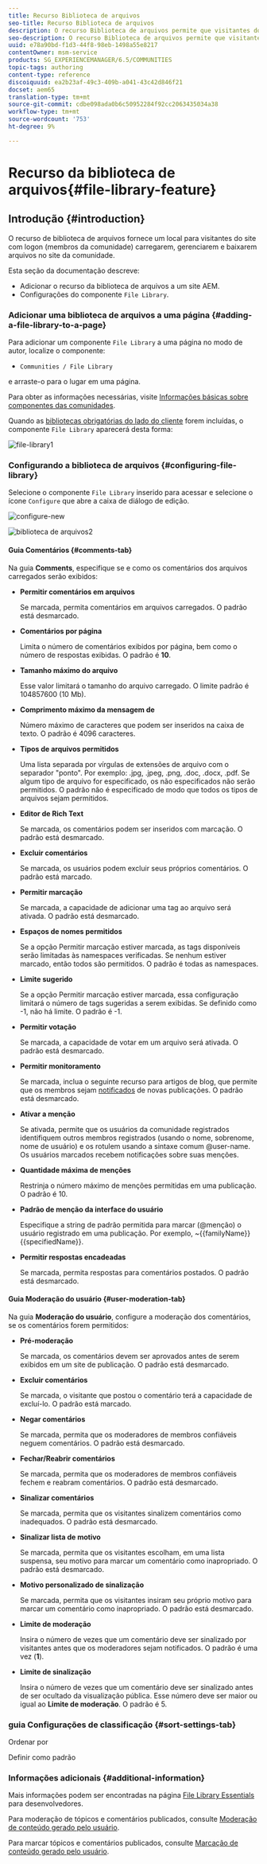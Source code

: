```yaml
---
title: Recurso Biblioteca de arquivos
seo-title: Recurso Biblioteca de arquivos
description: O recurso Biblioteca de arquivos permite que visitantes do site com logon façam upload, gerenciem e baixem arquivos
seo-description: O recurso Biblioteca de arquivos permite que visitantes do site com logon façam upload, gerenciem e baixem arquivos
uuid: e78a90bd-f1d3-44f8-98eb-1498a55e8217
contentOwner: msm-service
products: SG_EXPERIENCEMANAGER/6.5/COMMUNITIES
topic-tags: authoring
content-type: reference
discoiquuid: ea2b23af-49c3-409b-a041-43c42d846f21
docset: aem65
translation-type: tm+mt
source-git-commit: cdbe098ada0b6c50952284f92cc2063435034a38
workflow-type: tm+mt
source-wordcount: '753'
ht-degree: 9%

---
```



# Recurso da biblioteca de arquivos{#file-library-feature}

## Introdução {#introduction}

O recurso de biblioteca de arquivos fornece um local para visitantes do site com logon (membros da comunidade) carregarem, gerenciarem e baixarem arquivos no site da comunidade.

Esta seção da documentação descreve:

* Adicionar o recurso da biblioteca de arquivos a um site AEM.
* Configurações do componente `File Library`.

### Adicionar uma biblioteca de arquivos a uma página {#adding-a-file-library-to-a-page}

Para adicionar um componente `File Library` a uma página no modo de autor, localize o componente:

* `Communities / File Library`

e arraste-o para o lugar em uma página.

Para obter as informações necessárias, visite [Informações básicas sobre componentes das comunidades](/help/communities/basics.md).

Quando as [bibliotecas obrigatórias do lado do cliente](/help/communities/essentials-file-library.md#essentials-for-client-side) forem incluídas, o componente `File Library` aparecerá desta forma:

![file-library1](assets/file-library1.png)

### Configurando a biblioteca de arquivos {#configuring-file-library}

Selecione o componente `File Library` inserido para acessar e selecione o ícone `Configure` que abre a caixa de diálogo de edição.

![configure-new](assets/configure-new.png)

![biblioteca de arquivos2](assets/file-library2.png)

#### Guia Comentários {#comments-tab}

Na guia **Comments**, especifique se e como os comentários dos arquivos carregados serão exibidos:

* **Permitir comentários em arquivos**

   Se marcada, permita comentários em arquivos carregados. O padrão está desmarcado.

* **Comentários por página**

   Limita o número de comentários exibidos por página, bem como o número de respostas exibidas. O padrão é **10**.

* **Tamanho máximo do arquivo**

   Esse valor limitará o tamanho do arquivo carregado. O limite padrão é 104857600 (10 Mb).

* **Comprimento máximo da mensagem de**

   Número máximo de caracteres que podem ser inseridos na caixa de texto. O padrão é 4096 caracteres.

* **Tipos de arquivos permitidos**

   Uma lista separada por vírgulas de extensões de arquivo com o separador &quot;ponto&quot;. Por exemplo: .jpg, .jpeg, .png, .doc, .docx, .pdf. Se algum tipo de arquivo for especificado, os não especificados não serão permitidos. O padrão não é especificado de modo que todos os tipos de arquivos sejam permitidos.

* **Editor de Rich Text**

   Se marcada, os comentários podem ser inseridos com marcação. O padrão está desmarcado.

* **Excluir comentários**

   Se marcada, os usuários podem excluir seus próprios comentários. O padrão está marcado.

* **Permitir marcação**

   Se marcada, a capacidade de adicionar uma tag ao arquivo será ativada. O padrão está desmarcado.

* **Espaços de nomes permitidos**

   Se a opção Permitir marcação estiver marcada, as tags disponíveis serão limitadas às namespaces verificadas. Se nenhum estiver marcado, então todos são permitidos. O padrão é todas as namespaces.

* **Limite sugerido**

   Se a opção Permitir marcação estiver marcada, essa configuração limitará o número de tags sugeridas a serem exibidas. Se definido como -1, não há limite. O padrão é -1.

* **Permitir votação**

   Se marcada, a capacidade de votar em um arquivo será ativada. O padrão está desmarcado.

* **Permitir monitoramento**

   Se marcada, inclua o seguinte recurso para artigos de blog, que permite que os membros sejam [notificados](/help/communities/notifications.md) de novas publicações. O padrão está desmarcado.

* **Ativar a menção**

   Se ativada, permite que os usuários da comunidade registrados identifiquem outros membros registrados (usando o nome, sobrenome, nome de usuário) e os rotulem usando a sintaxe comum @user-name. Os usuários marcados recebem notificações sobre suas menções.

* **Quantidade máxima de menções**

   Restrinja o número máximo de menções permitidas em uma publicação. O padrão é 10.

* **Padrão de menção da interface do usuário**

   Especifique a string de padrão permitida para marcar (@menção) o usuário registrado em uma publicação. Por exemplo, ~{{familyName}}{{specifiedName}}.

* **Permitir respostas encadeadas**

   Se marcada, permita respostas para comentários postados. O padrão está desmarcado.

#### Guia Moderação do usuário {#user-moderation-tab}

Na guia **Moderação do usuário**, configure a moderação dos comentários, se os comentários forem permitidos:

* **Pré-moderação**

   Se marcada, os comentários devem ser aprovados antes de serem exibidos em um site de publicação. O padrão está desmarcado.

* **Excluir comentários**

   Se marcada, o visitante que postou o comentário terá a capacidade de excluí-lo. O padrão está marcado.

* **Negar comentários**

   Se marcada, permita que os moderadores de membros confiáveis neguem comentários. O padrão está desmarcado.

* **Fechar/Reabrir comentários**

   Se marcada, permita que os moderadores de membros confiáveis fechem e reabram comentários. O padrão está desmarcado.

* **Sinalizar comentários**

   Se marcada, permita que os visitantes sinalizem comentários como inadequados. O padrão está desmarcado.

* **Sinalizar lista de motivo**

   Se marcada, permita que os visitantes escolham, em uma lista suspensa, seu motivo para marcar um comentário como inapropriado. O padrão está desmarcado.

* **Motivo personalizado de sinalização**

   Se marcada, permita que os visitantes insiram seu próprio motivo para marcar um comentário como inapropriado. O padrão está desmarcado.

* **Limite de moderação**

   Insira o número de vezes que um comentário deve ser sinalizado por visitantes antes que os moderadores sejam notificados. O padrão é uma vez (**1**).

* **Limite de sinalização**

   Insira o número de vezes que um comentário deve ser sinalizado antes de ser ocultado da visualização pública. Esse número deve ser maior ou igual ao **Limite de moderação**. O padrão é 5.

### guia Configurações de classificação {#sort-settings-tab}

Ordenar por

Definir como padrão

### Informações adicionais {#additional-information}

Mais informações podem ser encontradas na página [File Library Essentials](/help/communities/essentials-file-library.md) para desenvolvedores.

Para moderação de tópicos e comentários publicados, consulte [Moderação de conteúdo gerado pelo usuário](/help/communities/moderate-ugc.md).

Para marcar tópicos e comentários publicados, consulte [Marcação de conteúdo gerado pelo usuário](/help/communities/tag-ugc.md).
